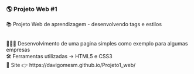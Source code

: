 ### 🌎 Projeto Web #1
📚 Projeto Web de aprendizagem - desenvolvendo tags e estilos
##
<div>👨🏻‍💻 Desenvolvimento de uma pagina simples como exemplo para algumas empresas</div>
<div>🛠 Ferramentas utilizadas -> HTML5 e CSS3</div>
<div>🔮 Site 👉 https://davigomesm.github.io/Projeto1_web/</div>
